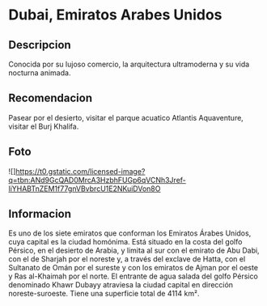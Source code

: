 # Dubai, Emiratos Arabes Unidos

## Descripcion
Conocida por su lujoso comercio, la arquitectura ultramoderna y su vida nocturna animada.

## Recomendacion
Pasear por el desierto, visitar el parque acuatico Atlantis Aquaventure, visitar el Burj Khalifa.

## Foto
![]https://t0.gstatic.com/licensed-image?q=tbn:ANd9GcQAD0MrcA3HzbhFUGp6qVCNh3Jref-liYHABTnZEM1f77gnVBvbrcU1E2NKuiDVon8O

## Informacion
Es uno de los siete emiratos que conforman los Emiratos Árabes Unidos, cuya capital es la ciudad homónima. Está situado en la costa del golfo Pérsico, en el desierto de Arabia, y limita al sur con el emirato de Abu Dabi, con el de Sharjah por el noreste y, a través del exclave de Hatta, con el Sultanato de Omán por el sureste y con los emiratos de Ajman por el oeste y Ras al-Khaimah por el norte. El entrante de agua salada del golfo Pérsico denominado Khawr Dubayy atraviesa la ciudad capital en dirección noreste-suroeste.​ Tiene una superficie total de 4114 km².